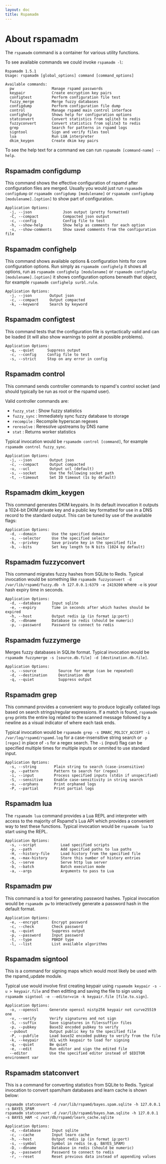 ```yaml
---
layout: doc
title: Rspamadm
---
```


# About rspamadm

The `rspamadm` command is a container for various utility functions.

To see available commands we could invoke `rspamadm -l`:

~~~
Rspamadm 1.5.1
Usage: rspamadm [global_options] command [command_options]

Available commands:
  pw                 Manage rspamd passwords                                     
  keypair            Create encryption key pairs                                 
  configtest         Perform configuration file test                             
  fuzzy_merge        Merge fuzzy databases                                       
  configdump         Perform configuration file dump                             
  control            Manage rspamd main control interface                        
  confighelp         Shows help for configuration options                        
  statconvert        Convert statistics from sqlite3 to redis                    
  fuzzyconvert       Convert statistics from sqlite3 to redis                    
  grep               Search for patterns in rspamd logs                          
  signtool           Sign and verify files tool                                  
  lua                Run LUA interpreter                                         
  dkim_keygen        Create dkim key pairs       
~~~

To see the help text for a command we can run `rspamadm [command-name] --help`.

## Rspamadm configdump

This command shows the effective configuration of rspamd after configuration files are merged. Usually you would just run `rspamadm configdump` or `rspamadm configdump [modulename]` or `rspamadm configdump [modulename].[option]` to show part of configuration.

~~~
Application Options:
  -j, --json              Json output (pretty formatted)
  -C, --compact           Compacted json output
  -c, --config            Config file to test
  -h, --show-help         Show help as comments for each option
  -s, --show-comments     Show saved comments from the configuration file
~~~

## Rspamadm confighelp

This command shows available options & configuration hints for core configuration options. Run simply as `rspamadm confighelp` it shows all options, run as `rspamadm confighelp [modulename]` or `rspamadm confighelp [modulename].[option]` it shows configuration options beneath that object, for example `rspamadm confighelp surbl.rule`.

~~~
Application Options:
  -j, --json        Output json
  -c, --compact     Output compacted
  -k, --keyword     Search by keyword
~~~

## Rspamadm configtest

This command tests that the configuration file is syntactically valid and can be loaded (it will also show warnings to point at possible problems).

~~~
Application Options:
  -q, --quiet      Suppress output
  -c, --config     Config file to test
  -s, --strict     Stop on any error in config
~~~

## Rspamadm control

This command sends controller commands to rspamd's control socket (and should typically be run as root or the rspamd user).

Valid controller commands are:

 - `fuzzy_stat` : Show fuzzy statistics
 - `fuzzy_sync` : Immediately sync fuzzy database to storage
 - `recompile` : Recompile hyperscan regexes
 - `reresolve` : Reresolve upstreams by DNS name
 - `stat` : Returns worker statistics

Typical invocation would be `rspamadm control [command]`, for example `rspamadm control fuzzy_sync`.

~~~
Application Options:
  -j, --json        Output json
  -c, --compact     Output compacted
  -u, --ucl         Output ucl (default)
  -s, --socket      Use the following socket path
  -t, --timeout     Set IO timeout (1s by default)
~~~

## Rspamadm dkim_keygen

This command generates DKIM keypairs. In its default invocation it outputs a 1024-bit DKIM private key and a public key formatted for use in a DNS record to the standard output. This can be tuned by use of the available flags:

~~~
Application Options:
  -d, --domain       Use the specified domain
  -s, --selector     Use the specified selector
  -k, --privkey      Save private key in the specified file
  -b, --bits         Set key length to N bits (1024 by default)
~~~

## Rspamadm fuzzyconvert

This command migrates fuzzy hashes from SQLite to Redis. Typical invocation would be something like `rspamadm fuzzyconvert -d /var/lib/rspamd/fuzzy.db -h 127.0.0.1:6379 -e 2419200` where `-e` is your hash expiry time in seconds.

~~~
Application Options:
  -d, --database     Input sqlite
  -e, --expiry       Time in seconds after which hashes should be expired
  -h, --host         Output redis ip (in format ip:port)
  -D, --dbname       Database in redis (should be numeric)
  -p, --password     Password to connect to redis
~~~

## Rspamadm fuzzymerge

Merges fuzzy databases in SQLite format. Typical invocation would be `rspamadm fuzzymerge -s [source.db.file] -d [destination.db.file]`.

~~~
Application Options:
  -s, --source          Source for merge (can be repeated)
  -d, --destination     Destination db
  -q, --quiet           Suppress output
~~~

## Rspamadm grep

This command provides a convenient way to produce logically collated logs based on search strings/regular expressions. If a match is found, `rspamadm grep` prints the entire log related to the scanned message followed by a newline as a visual indicator of where each task ends.

Typical invocation would be `rspamadm grep -s DMARC_POLICY_ACCEPT -i /var/log/rspamd/rspamd.log` for a case-insensitive string search or `-p [regex]` in place of `-s` for a regex search. The `-i` (input) flag can be specified multiple times for multiple inputs or ommited to use standard input.

~~~
Application Options:
  -s, --string        Plain string to search (case-insensitive)
  -p, --pattern       Pattern to search for (regex)
  -i, --input         Process specified inputs (stdin if unspecified)
  -S, --sensitive     Enable case-sensitivity in string search
  -o, --orphans       Print orphaned logs
  -P, --partial       Print partial logs
~~~

## Rspamadm lua

The `rspamadm lua` command provides a Lua REPL and interpreter with access to the majority of Rspamd's Lua API which provides a convenient way to test these functions. Typical invocation would be `rspamadm lua` to start using the REPL.

~~~
Application Options:
  -s, --script           Load specified scripts
  -p, --path             Add specified paths to lua paths
  -H, --history-file     Load history from the specified file
  -m, --max-history      Store this number of history entries
  -S, --serve            Serve http lua server
  -b, --batch            Batch execution mode
  -a, --args             Arguments to pass to Lua
~~~

## Rspamadm pw

This command is a tool for generating password hashes. Typical invocation would be `rspamadm pw` to interactively generate a password hash in the default format.

~~~
Application Options:
  -e, --encrypt      Encrypt password
  -c, --check        Check password
  -q, --quiet        Suppress output
  -p, --password     Input password
  -t, --type         PBKDF type
  -l, --list         List available algorithms
~~~

## Rspamadm signtool

This is a command for signing maps which would most likely be used with the rspamd_update module.

Typical use would involve first creating keypair using `rspamadm keypair -s -u > keypair.file` and then editting and saving the file to sign using `rspamadm signtool -e --editor=vim -k keypair.file [file.to.sign]`.

~~~
Application Options:
  -o, --openssl     Generate openssl nistp256 keypair not curve25519 one
  -v, --verify      Verify signatures and not sign
  -S, --suffix      Save signatures in file<suffix> files
  -p, --pubkey      Base32 encoded pubkey to verify
  --pubout          Output public key to the specified file
  -P, --pubfile     Load base32 encoded pubkey to verify from the file
  -k, --keypair     UCL with keypair to load for signing
  -q, --quiet       Be quiet
  -e, --edit        Run editor and sign the edited file
  --editor          Use the specified editor instead of $EDITOR environment var
~~~

## Rspamadm statconvert

This is a command for converting statistics from SQLite to Redis. Typical invocation to convert spam/ham databases and learn cache is shown below:

~~~
rspamadm statconvert -d /var/lib/rspamd/bayes.spam.sqlite -h 127.0.0.1 -s BAYES_SPAM
rspamadm statconvert -d /var/lib/rspamd/bayes.ham.sqlite -h 127.0.0.1 -s BAYES_HAM -c /var/db/rspamd/learn_cache.sqlite
~~~

~~~
Application Options:
  -d, --database     Input sqlite
  -c, --cache        Input learn cache
  -h, --host         Output redis ip (in format ip:port)
  -s, --symbol       Symbol in redis (e.g. BAYES_SPAM)
  -D, --dbname       Database in redis (should be numeric)
  -p, --password     Password to connect to redis
  -r, --reset        Reset previous data instead of appending values
~~~
